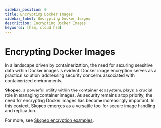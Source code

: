 ```yaml
---
sidebar_position: 0
title: Encrypting Docker Images
sidebar_label: Encrypting Docker Images
description: Encrypting Docker Images
keywords: [hsm, cloud hsm]
---
```


# Encrypting Docker Images

In a landscape driven by containerization, the need for securing sensitive data within Docker images is evident. Docker image encryption serves as a practical solution, addressing security concerns associated with containerized environments.

**Skopeo**, a powerful utility within the container ecosystem, plays a crucial role in managing container images. As security remains a top priority, the need for encrypting Docker images has become increasingly important. In this context, Skopeo emerges as a versatile tool for secure image handling and replication.

For more, see [Skopeo encryption examples](https://gist.github.com/lumjjb/bda1faf8086a57c1a9261d951b9ddb6a).